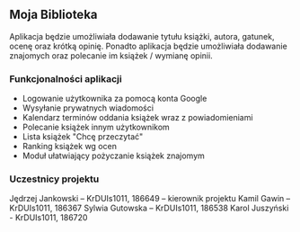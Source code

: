 ## Moja Biblioteka

Aplikacja będzie umożliwiała dodawanie tytułu książki, autora, gatunek, ocenę oraz krótką opinię. Ponadto aplikacja będzie umożliwiała dodawanie znajomych oraz polecanie im książek / wymianę opinii.

### Funkcjonalności aplikacji

- Logowanie użytkownika za pomocą konta Google
- Wysyłanie prywatnych wiadomości
- Kalendarz terminów oddania książek wraz z powiadomieniami
- Polecanie książek innym użytkownikom
- Lista książek "Chcę przeczytać"
- Ranking książek wg ocen
- Moduł ułatwiający pożyczanie książek znajomym

### Uczestnicy projektu

Jędrzej Jankowski – KrDUIs1011, 186649 – kierownik projektu
Kamil Gawin – KrDUIs1011, 186367
Sylwia Gutowska – KrDUIs1011, 186538
Karol Juszyński - KrDUIs1011, 186720
